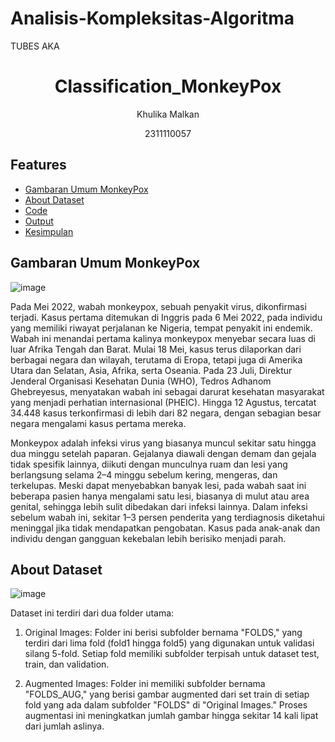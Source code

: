 # Analisis-Kompleksitas-Algoritma
TUBES AKA
# <h1 align="center">Classification_MonkeyPox</h1>
<p align="center">Khulika Malkan</p>
<p align="center">2311110057</p>

## Features

- [Gambaran Umum MonkeyPox](#GambaranumumMonkeyPox)
- [About Dataset](#AboutDataset)
- [Code](#Code)
- [Output](#Output)
- [Kesimpulan](#Kesimpulan)

## Gambaran Umum MonkeyPox
![image](https://github.com/user-attachments/assets/caecf5dc-1c1a-42b5-87ca-7684067f2f56)

Pada Mei 2022, wabah monkeypox, sebuah penyakit virus, dikonfirmasi terjadi. Kasus pertama ditemukan di Inggris pada 6 Mei 2022, pada individu yang memiliki riwayat perjalanan ke Nigeria, tempat penyakit ini endemik. Wabah ini menandai pertama kalinya monkeypox menyebar secara luas di luar Afrika Tengah dan Barat. Mulai 18 Mei, kasus terus dilaporkan dari berbagai negara dan wilayah, terutama di Eropa, tetapi juga di Amerika Utara dan Selatan, Asia, Afrika, serta Oseania. Pada 23 Juli, Direktur Jenderal Organisasi Kesehatan Dunia (WHO), Tedros Adhanom Ghebreyesus, menyatakan wabah ini sebagai darurat kesehatan masyarakat yang menjadi perhatian internasional (PHEIC). Hingga 12 Agustus, tercatat 34.448 kasus terkonfirmasi di lebih dari 82 negara, dengan sebagian besar negara mengalami kasus pertama mereka.


Monkeypox adalah infeksi virus yang biasanya muncul sekitar satu hingga dua minggu setelah paparan. Gejalanya diawali dengan demam dan gejala tidak spesifik lainnya, diikuti dengan munculnya ruam dan lesi yang berlangsung selama 2–4 minggu sebelum kering, mengeras, dan terkelupas. Meski dapat menyebabkan banyak lesi, pada wabah saat ini beberapa pasien hanya mengalami satu lesi, biasanya di mulut atau area genital, sehingga lebih sulit dibedakan dari infeksi lainnya. Dalam infeksi sebelum wabah ini, sekitar 1–3 persen penderita yang terdiagnosis diketahui meninggal jika tidak mendapatkan pengobatan. Kasus pada anak-anak dan individu dengan gangguan kekebalan lebih berisiko menjadi parah.


## About Dataset
![image](https://github.com/user-attachments/assets/2b8fa5bf-42ee-41fa-b6b5-4f2f4235b177)

Dataset ini terdiri dari dua folder utama:
1.	Original Images:
Folder ini berisi subfolder bernama "FOLDS," yang terdiri dari lima fold (fold1 hingga fold5) yang digunakan untuk validasi silang 5-fold. Setiap fold memiliki subfolder terpisah untuk dataset test, train, dan validation.

3.	Augmented Images:
Folder ini memiliki subfolder bernama "FOLDS_AUG," yang berisi gambar augmented dari set train di setiap fold yang ada dalam subfolder "FOLDS" di "Original Images." Proses augmentasi ini meningkatkan jumlah gambar hingga sekitar 14 kali lipat dari jumlah aslinya.

